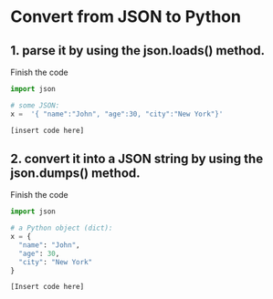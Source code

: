 #  Convert from JSON to Python

## 1. parse it by using the json.loads() method.

Finish the code

```python
import json

# some JSON:
x =  '{ "name":"John", "age":30, "city":"New York"}'

[insert code here]

```

## 2.  convert it into a JSON string by using the json.dumps() method.

Finish the code

```python
import json

# a Python object (dict):
x = {
  "name": "John",
  "age": 30,
  "city": "New York"
}

[Insert code here]
```
